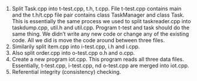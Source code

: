1. Split Task.cpp into t-test.cpp, t.h, t.cpp.  File t-test.cpp contains main and the t.h/t.cpp file pair contains class TaskManager and class Task. This is essentially the same process we used to split taskreader.cpp into taskdump.cpp, util.h and util.cpp.  Program t-test and task should do the same thing.  We didn’t write any new code or change any of the existing code.  All we did is move the code around between three files. 
2. Similarily split item.cpp into i-test.cpp, i.h and i.cpp. 
3. Also split order.cpp into o-test.cpp o.h and o.cpp. 
4. Create a new program iot.cpp.  This program reads all three data files.  Essentially, t-test.cpp, i-test.cpp, nd o-test.cpp are merged into iot.cpp. 
5. Referential integrity (consistency) checking.

